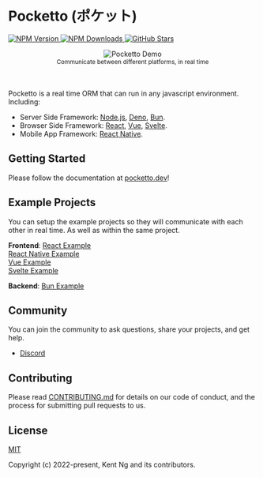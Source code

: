 # Pocketto (ポケット)

<div align="left">
  <p align="left">
    <a href="https://www.npmjs.com/package/pocketto">
      <img src="https://img.shields.io/npm/v/pocketto.svg?style=flat-square" alt="NPM Version" />
    </a>
    <a href="https://www.npmjs.com/package/pocketto">
      <img src="https://img.shields.io/npm/dm/pocketto.svg?style=flat-square" alt="NPM Downloads" />
    </a>
    <a href="https://github.com/pockettojs/pocketto/stargazers">
      <img src="https://img.shields.io/github/stars/pockettojs/pocketto.svg?style=flat-square" alt="GitHub Stars" />
    </a>
  </p>
</div>

<div align="center">
    <img src="https://raw.githubusercontent.com/pockettojs/pockettojs.github.io/source/static/img/pocketto-demo.gif" alt="Pocketto Demo"><br />
    <div style="font-size: 12px;">Communicate between different platforms, in real time</div>
    <br />
    <br />
</div>

Pocketto is a real time ORM that can run in any javascript environment. Including:

- Server Side Framework: [Node.js](https://nodejs.org/), [Deno](https://deno.land/), [Bun](https://bun.sh/).
- Browser Side Framework: [React](https://reactjs.org/), [Vue](https://vuejs.org/), [Svelte](https://svelte.dev/).
- Mobile App Framework: [React Native](https://reactnative.dev/).

## Getting Started

Please follow the documentation at [pocketto.dev](https://pocketto.dev/)!

## Example Projects

You can setup the example projects so they will communicate with each other in real time. As well as within the same project.

**Frontend**:
[React Example](https://github.com/pockettojs/pocketto-react-example)<br />
[React Native Example](https://github.com/pockettojs/PockettoReactNativeExample)<br />
[Vue Example](https://github.com/pockettojs/pocketto-vue-example)<br />
[Svelte Example](https://github.com/pockettojs/pocketto-svelte-example)<br />

**Backend**:
[Bun Example](https://github.com/pockettojs/pocketto-bun-example)<br />

## Community

You can join the community to ask questions, share your projects, and get help.

- [Discord](https://discord.com/invite/xBeGRdFuVX)

## Contributing

Please read [CONTRIBUTING.md](contribution/CONTRIBUTING.md) for details on our code of conduct, and the process for submitting pull requests to us.

## License

[MIT](https://opensource.org/licenses/MIT)

Copyright (c) 2022-present, Kent Ng and its contributors.
